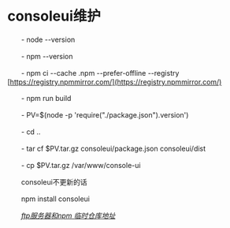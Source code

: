# consoleui维护

　　\- node --version

　　\- npm --version

　　\- npm ci --cache .npm --prefer-offline --registry [https://registry.npmmirror.com/](https://registry.npmmirror.com/)

　　\- npm run build

　　\- PV=\$(node -p 'require("./package.json").version')

　　\- cd ..

　　\- tar cf \$PV.tar.gz consoleui/package.json consoleui/dist

　　\- cp \$PV.tar.gz /var/www/console-ui

　　consoleui不更新的话

　　npm install consoleui

　　[*ftp服务器和npm 临时仓库地址*](note://WEBd1ddec1e8ff0908d3e021335514e9070)
